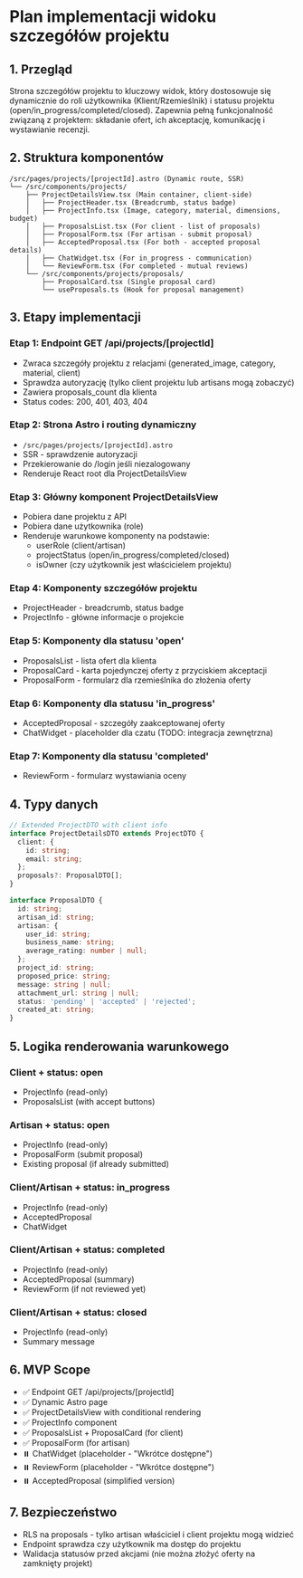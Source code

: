 # Plan implementacji widoku szczegółów projektu

## 1. Przegląd
Strona szczegółów projektu to kluczowy widok, który dostosowuje się dynamicznie do roli użytkownika (Klient/Rzemieślnik) i statusu projektu (open/in_progress/completed/closed). Zapewnia pełną funkcjonalność związaną z projektem: składanie ofert, ich akceptację, komunikację i wystawianie recenzji.

## 2. Struktura komponentów

```
/src/pages/projects/[projectId].astro (Dynamic route, SSR)
└── /src/components/projects/
    ├── ProjectDetailsView.tsx (Main container, client-side)
    │   ├── ProjectHeader.tsx (Breadcrumb, status badge)
    │   ├── ProjectInfo.tsx (Image, category, material, dimensions, budget)
    │   ├── ProposalsList.tsx (For client - list of proposals)
    │   ├── ProposalForm.tsx (For artisan - submit proposal)
    │   ├── AcceptedProposal.tsx (For both - accepted proposal details)
    │   ├── ChatWidget.tsx (For in_progress - communication)
    │   └── ReviewForm.tsx (For completed - mutual reviews)
    └── /src/components/projects/proposals/
        ├── ProposalCard.tsx (Single proposal card)
        └── useProposals.ts (Hook for proposal management)
```

## 3. Etapy implementacji

### Etap 1: Endpoint GET /api/projects/[projectId]
- Zwraca szczegóły projektu z relacjami (generated_image, category, material, client)
- Sprawdza autoryzację (tylko client projektu lub artisans mogą zobaczyć)
- Zawiera proposals_count dla klienta
- Status codes: 200, 401, 403, 404

### Etap 2: Strona Astro i routing dynamiczny
- `/src/pages/projects/[projectId].astro`
- SSR - sprawdzenie autoryzacji
- Przekierowanie do /login jeśli niezalogowany
- Renderuje React root dla ProjectDetailsView

### Etap 3: Główny komponent ProjectDetailsView
- Pobiera dane projektu z API
- Pobiera dane użytkownika (role)
- Renderuje warunkowe komponenty na podstawie:
  - userRole (client/artisan)
  - projectStatus (open/in_progress/completed/closed)
  - isOwner (czy użytkownik jest właścicielem projektu)

### Etap 4: Komponenty szczegółów projektu
- ProjectHeader - breadcrumb, status badge
- ProjectInfo - główne informacje o projekcie

### Etap 5: Komponenty dla statusu 'open'
- ProposalsList - lista ofert dla klienta
- ProposalCard - karta pojedynczej oferty z przyciskiem akceptacji
- ProposalForm - formularz dla rzemieślnika do złożenia oferty

### Etap 6: Komponenty dla statusu 'in_progress'
- AcceptedProposal - szczegóły zaakceptowanej oferty
- ChatWidget - placeholder dla czatu (TODO: integracja zewnętrzna)

### Etap 7: Komponenty dla statusu 'completed'
- ReviewForm - formularz wystawiania oceny

## 4. Typy danych

```typescript
// Extended ProjectDTO with client info
interface ProjectDetailsDTO extends ProjectDTO {
  client: {
    id: string;
    email: string;
  };
  proposals?: ProposalDTO[];
}

interface ProposalDTO {
  id: string;
  artisan_id: string;
  artisan: {
    user_id: string;
    business_name: string;
    average_rating: number | null;
  };
  project_id: string;
  proposed_price: string;
  message: string | null;
  attachment_url: string | null;
  status: 'pending' | 'accepted' | 'rejected';
  created_at: string;
}
```

## 5. Logika renderowania warunkowego

### Client + status: open
- ProjectInfo (read-only)
- ProposalsList (with accept buttons)

### Artisan + status: open
- ProjectInfo (read-only)
- ProposalForm (submit proposal)
- Existing proposal (if already submitted)

### Client/Artisan + status: in_progress
- ProjectInfo (read-only)
- AcceptedProposal
- ChatWidget

### Client/Artisan + status: completed
- ProjectInfo (read-only)
- AcceptedProposal (summary)
- ReviewForm (if not reviewed yet)

### Client/Artisan + status: closed
- ProjectInfo (read-only)
- Summary message

## 6. MVP Scope
- ✅ Endpoint GET /api/projects/[projectId]
- ✅ Dynamic Astro page
- ✅ ProjectDetailsView with conditional rendering
- ✅ ProjectInfo component
- ✅ ProposalsList + ProposalCard (for client)
- ✅ ProposalForm (for artisan)
- ⏸️ ChatWidget (placeholder - "Wkrótce dostępne")
- ⏸️ ReviewForm (placeholder - "Wkrótce dostępne")
- ⏸️ AcceptedProposal (simplified version)

## 7. Bezpieczeństwo
- RLS na proposals - tylko artisan właściciel i client projektu mogą widzieć
- Endpoint sprawdza czy użytkownik ma dostęp do projektu
- Walidacja statusów przed akcjami (nie można złożyć oferty na zamknięty projekt)
